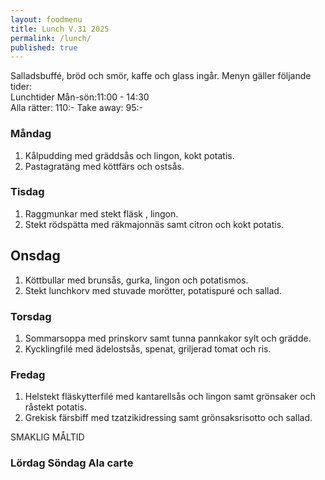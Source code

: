 ```yaml
---
layout: foodmenu
title: Lunch V.31 2025
permalink: /lunch/
published: true
---
```

Salladsbuffé, bröd och smör, kaffe och glass ingår.
Menyn gäller följande tider:  
Lunchtider  Mån-sön:11:00 - 14:30  
Alla rätter: 110:- Take away: 95:-
                                
### Måndag

1. Kålpudding med gräddsås och lingon, kokt potatis.
2. Pastagratäng med köttfärs och ostsås.

### Tisdag

1. Raggmunkar med stekt fläsk , lingon.
2. Stekt rödspätta med räkmajonnäs samt citron och kokt potatis.

## Onsdag
1. Köttbullar med brunsås, gurka, lingon och potatismos. 
2. Stekt lunchkorv med stuvade morötter, potatispuré och sallad. 

### Torsdag

1. Sommarsoppa med prinskorv samt tunna pannkakor sylt och grädde. 
2. Kycklingfilé med ädelostsås, spenat, griljerad tomat och ris.

### Fredag  

1. Helstekt fläskytterfilé med kantarellsås och lingon samt grönsaker och råstekt potatis.
2. Grekisk färsbiff med tzatzikidressing samt grönsaksrisotto och sallad.

SMAKLIG MÅLTID  

### Lördag Söndag Ala carte





    
       
    

   
    
   
     
